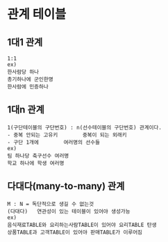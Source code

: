 # 관계 테이블

## 1대1 관계

```
1:1
ex)
한사람당 하나
총기하나에 군인한명
한사람에 민증하나
```

## 1대n 관계

```
1(구단테이블의 구단번호) : n(선수테이블의 구단번호) 관계이다.
- 중복 안되는 고유키      	중복이 되는 외래키
- 구단 1개에		여러명의 선수들
ex)
팀 하나당 축구선수 여러명
학교 하나에 학생 여러명
```

## 다대다(many-to-many) 관계

```
M : N = 독단적으로 생길 수 없는것
(다대다)	연관성이 있는 테이블이 있어야 생성가능
ex)
음식재료TABLE와 요리하는사람TABLE이 있어야 요리TABLE 탄생
상품TABLE과 고객TABLE이 있어야 판매TABLE가 이루어짐
```
